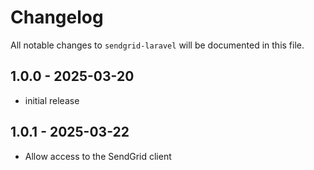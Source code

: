 # Changelog

All notable changes to `sendgrid-laravel` will be documented in this file.

## 1.0.0 - 2025-03-20

- initial release

## 1.0.1 - 2025-03-22

- Allow access to the SendGrid client
